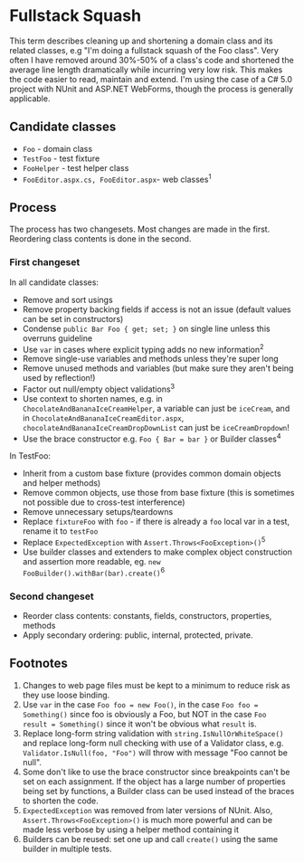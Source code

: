 # Fullstack Squash

This term describes cleaning up and shortening a domain class and its related classes, e.g "I'm doing a fullstack squash of the Foo class". Very often I have removed around 30%-50% of a class's code and shortened the average line length dramatically while incurring very low risk. This makes the code easier to read, maintain and extend. I'm using the case of a C# 5.0 project with NUnit and ASP.NET WebForms, though the process is generally applicable.

## Candidate classes
- `Foo` - domain class
- `TestFoo` - test fixture
- `FooHelper` - test helper class
- `FooEditor.aspx.cs, FooEditor.aspx`- web classes<sup>1</sup>

## Process

The process has two changesets. Most changes are made in the first. Reordering class contents is done in the second.

### First changeset

In all candidate classes:
- Remove and sort usings
- Remove property backing fields if access is not an issue (default values can be set in constructors)
- Condense `public Bar Foo { get; set; }` on single line unless this overruns guideline
- Use `var` in cases where explicit typing adds no new information<sup>2</sup>
- Remove single-use variables and methods unless they're super long
- Remove unused methods and variables (but make sure they aren't being used by reflection!)
- Factor out null/empty object validations<sup>3</sup>
- Use context to shorten names, e.g. in `ChocolateAndBananaIceCreamHelper`, a variable can just be `iceCream`, and in `ChocolateAndBananaIceCreamEditor.aspx`, `chocolateAndBananaIceCreamDropDownList` can just be `iceCreamDropdown`!
- Use the brace constructor e.g. `Foo { Bar = bar }` or Builder classes<sup>4</sup>

In TestFoo:
- Inherit from a custom base fixture (provides common domain objects and helper methods)
- Remove common objects, use those from base fixture (this is sometimes not possible due to cross-test interference)
- Remove unnecessary setups/teardowns
- Replace `fixtureFoo` with `foo` - if there is already a `foo` local var in a test, rename it to `testFoo`
- Replace `ExpectedException` with `Assert.Throws<FooException>()`<sup>5</sup>
- Use builder classes and extenders to make complex object construction and assertion more readable, eg. `new FooBuilder().withBar(bar).create()`<sup>6</sup>

### Second changeset

- Reorder class contents: constants, fields, constructors, properties, methods
- Apply secondary ordering: public, internal, protected, private.

## Footnotes

1. Changes to web page files must be kept to a minimum to reduce risk as they use loose binding.
2. Use `var` in the case `Foo foo = new Foo()`, in the case `Foo foo = Something()` since foo is obviously a Foo, but NOT in the case `Foo result = Something()` since it won't be obvious what `result` is.
3. Replace long-form string validation with `string.IsNullOrWhiteSpace()` and replace long-form null checking with use of a Validator class, e.g. `Validator.IsNull(foo, "Foo")` will throw with message "Foo cannot be null".
4. Some don't like to use the brace constructor since breakpoints can't be set on each assignment. If the object has a large number of properties being set by functions, a Builder class can be used instead of the braces to shorten the code.
5. `ExpectedException` was removed from later versions of NUnit. Also, `Assert.Throws<FooException>()` is much more powerful and can be made less verbose by using a helper method containing it
6. Builders can be reused: set one up and call `create()` using the same builder in multiple tests.
